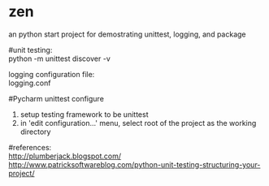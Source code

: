 # zen
an python start project for demostrating unittest, logging, and package


#unit testing:  
python -m unittest discover -v

logging configuration file:  
logging.conf

#Pycharm unittest configure
1. setup testing framework to be unittest
2. in 'edit configuration...' menu, select root of the project
    as the working directory

#references:  
http://plumberjack.blogspot.com/  
http://www.patricksoftwareblog.com/python-unit-testing-structuring-your-project/

